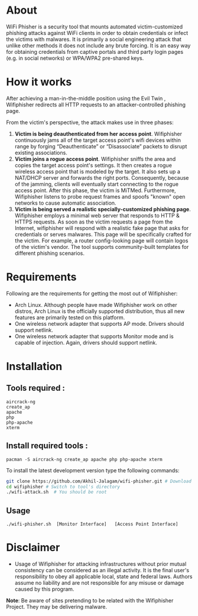 # About
WiFi Phisher is a security tool that mounts automated victim-customized phishing attacks against WiFi clients in order to obtain credentials or infect the victims with malwares. It is primarily a social engineering attack that unlike other methods it does not include any brute forcing. It is an easy way for obtaining credentials from captive portals and third party login pages (e.g. in social networks) or WPA/WPA2 pre-shared keys.


# How it works
After achieving a man-in-the-middle position using the Evil Twin , Wifiphisher redirects all HTTP requests to an attacker-controlled phishing page.

From the victim's perspective, the attack makes use in three phases:

1. **Victim is being deauthenticated from her access point**. Wifiphisher continuously jams all of the target access point's wifi devices within range by forging “Deauthenticate” or “Disassociate” packets to disrupt existing associations.
2. **Victim joins a rogue access point**. Wifiphisher sniffs the area and copies the target access point's settings. It then creates a rogue wireless access point that is modeled by the target. It also sets up a NAT/DHCP server and forwards the right ports. Consequently, because of the jamming, clients will eventually start connecting to the rogue access point. After this phase, the victim is MiTMed. Furthermore, Wifiphisher listens to probe request frames and spoofs "known" open networks to cause automatic association.
3. **Victim is being served a realistic specially-customized phishing page**. Wifiphisher employs a minimal web server that responds to HTTP & HTTPS requests. As soon as the victim requests a page from the Internet, wifiphisher will respond with a realistic fake page that asks for credentials or serves malwares. This page will be specifically crafted for the victim. For example, a router config-looking page will contain logos of the victim's vendor. The tool supports community-built templates for different phishing scenarios.

# Requirements
Following are the requirements for getting the most out of Wifiphisher:

* Arch Linux. Although people have made Wifiphisher work on other distros, Arch Linux is the officially supported distribution, thus all new features are primarily tested on this platform.
* One wireless network adapter that supports AP mode. Drivers should support netlink.
* One wireless network adapter that supports Monitor mode and is capable of injection. Again, drivers should support netlink.


# Installation

## Tools required :
```
aircrack-ng 
create_ap
apache
php
php-apache
xterm
```

## Install required tools :
```
pacman -S aircrack-ng create_ap apache php php-apache xterm
```

To install the latest development version type the following commands:

```bash
git clone https://github.com/Akhil-Jalagam/wifi-phisher.git # Download the latest revision
cd wifiphisher # Switch to tool's directory
./wifi-attack.sh  # You should be root
```

## Usage

```shell
./wifi-phisher.sh  [Monitor Interface]   [Access Point Interface]
```
# Disclaimer

* Usage of Wifiphisher for attacking infrastructures without prior mutual consistency can be considered as an illegal activity. It is the final user's responsibility to obey all applicable local, state and federal laws. Authors assume no liability and are not responsible for any misuse or damage caused by this program.

<b>Note</b>: Be aware of sites pretending to be related with the Wifiphisher Project. They may be delivering malware.
